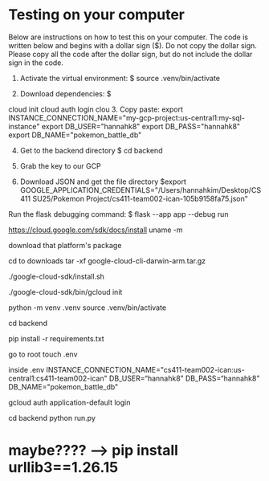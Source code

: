 # Testing on your computer
Below are instructions on how to test this on your computer. The code is written below and begins with a dollar sign ($). Do not copy the dollar sign. Please copy all the code after the dollar sign, but do not include the dollar sign in the code.

1. Activate the virtual environment:
$ source .venv/bin/activate

2. Download dependencies:
$


cloud init
cloud auth login
clou
3. Copy paste:
export INSTANCE_CONNECTION_NAME="my-gcp-project:us-central1:my-sql-instance"
export DB_USER="hannahk8"
export DB_PASS="hannahk8"
export DB_NAME="pokemon_battle_db"

4. Get to the backend directory
$ cd backend

6. Grab the key to our GCP 


7. Download JSON and get the file directory
$export GOOGLE_APPLICATION_CREDENTIALS="/Users/hannahkim/Desktop/CS 411 SU25/Pokemon Project/cs411-team002-ican-105b9158fa75.json"

Run the flask debugging command:
$ flask --app app --debug run

https://cloud.google.com/sdk/docs/install
uname -m

download that platform's package

cd to downloads
tar -xf google-cloud-cli-darwin-arm.tar.gz

./google-cloud-sdk/install.sh

./google-cloud-sdk/bin/gcloud init

python -m venv .venv
source .venv/bin/activate

cd backend

pip install -r requirements.txt

go to root
touch .env

inside .env
INSTANCE_CONNECTION_NAME="cs411-team002-ican:us-central1:cs411-team002-ican"
DB_USER=“hannahk8”
DB_PASS=“hannahk8”
DB_NAME="pokemon_battle_db"



gcloud auth application-default login 

cd backend
python run.py





# maybe???? --> pip install urllib3==1.26.15